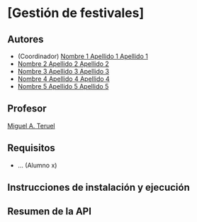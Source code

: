 # [Gestión de festivales]
[//]: # (Incluid aquí la descripción de vuestra aplicación. Por cierto, así se ponen comentarios en Markdown)

## Autores

* (Coordinador) [Nombre 1 Apellido 1 Apellido 1](https://github.com/alumno1)
* [Nombre 2 Apellido 2 Apellido 2](https://github.com/alumno2)
* [Nombre 3 Apellido 3 Apellido 3](https://github.com/alumno3)
* [Nombre 4 Apellido 4 Apellido 4](https://github.com/alumno4)
* [Nombre 5 Apellido 5 Apellido 5](https://github.com/alumno5)

## Profesor
[//]: # (Dejad a quien corresponda)
[Miguel A. Teruel](https://github.com/materuel-ua)

## Requisitos
[//]: # (Indicad aquí los requisitos de vuestra aplicación, así como el alumno responsable de cada uno de ellos)
* ... (Alumno x)

## Instrucciones de instalación y ejecución
[//]: # (Indicad aquí qué habría que hacer para ejecutar vuestra aplicación)

## Resumen de la API
[//]: # (Cuando tengáis la API, añadiréis aquí la descripción de las diferentes llamadas.)
[//]: # (Para la evaluación por pares, indicaréis aquí las diferentes opciones de vuestro menú textual, especificando para qué sirve cada una de ellas)
